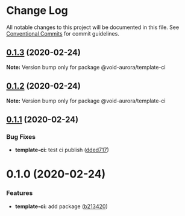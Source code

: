 # Change Log

All notable changes to this project will be documented in this file.
See [Conventional Commits](https://conventionalcommits.org) for commit guidelines.

## [0.1.3](https://github.com/void-aurora/toolkit/compare/@void-aurora/template-ci@0.1.2...@void-aurora/template-ci@0.1.3) (2020-02-24)

**Note:** Version bump only for package @void-aurora/template-ci

## [0.1.2](https://github.com/void-aurora/toolkit/compare/@void-aurora/template-ci@0.1.1...@void-aurora/template-ci@0.1.2) (2020-02-24)

**Note:** Version bump only for package @void-aurora/template-ci

## [0.1.1](https://github.com/void-aurora/toolkit/compare/@void-aurora/template-ci@0.1.0...@void-aurora/template-ci@0.1.1) (2020-02-24)

### Bug Fixes

- **template-ci:** test ci publish ([dded717](https://github.com/void-aurora/toolkit/commit/dded717eb3897bdb4b621c574246a8e2825466a9))

# 0.1.0 (2020-02-24)

### Features

- **template-ci:** add package ([b213420](https://github.com/void-aurora/toolkit/commit/b213420d9ce403a6c25069b7834ee992c6c48cab))
